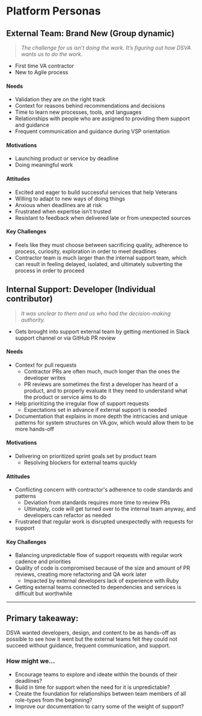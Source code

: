 # Platform Personas

## External Team: Brand New (Group dynamic)

>_The challenge for us isn’t doing the work. It’s figuring out how DSVA wants us to do the work._

- First time VA contractor
- New to Agile process

#### Needs
- Validation they are on the right track
- Context for reasons behind recommendations and decisions
- Time to learn new processes, tools, and languages
- Relationships with people who are assigned to providing them support and guidance 
- Frequent communication and guidance during VSP orientation

#### Motivations
- Launching product or service by deadline
- Doing meaningful work

#### Attitudes
- Excited and eager to build successful services that help Veterans
- Willing to adapt to new ways of doing things
- Anxious when deadlines are at risk
- Frustrated when expertise isn’t trusted
- Resistant to feedback when delivered late or from unexpected sources

#### Key Challenges
- Feels like they must choose between sacrificing quality, adherence to process, curiosity, exploration in order to meet deadlines
- Contractor team is much larger than the internal support team, which can result in feeling delayed, isolated, and ultimately subverting the process in order to proceed

## Internal Support: Developer (Individual contributor)

>_It was unclear to them and us who had the decision-making authority._

- Gets brought into support external team by getting mentioned in Slack support channel or via GitHub PR review 

#### Needs
- Context for pull requests 
  - Contractor PRs are often much, much longer than the ones the developer writes
  - PR reviews are sometimes the first a developer has heard of a product, and to properly evaluate it they need to understand what the product or service aims to do
- Help prioritizing the irregular flow of support requests
  - Expectations set in advance if external support is needed
- Documentation that explains in more depth the intricacies and unique patterns for system structures on VA.gov, which would allow them to be more hands-off

#### Motivations
- Delivering on prioritized sprint goals set by product team
  - Resolving blockers for external teams quickly

#### Attitudes
- Conflicting concern with contractor's adherence to code standards and patterns 
  - Deviation from standards requires more time to review PRs
  - Ultimately, code will get turned over to the internal team anyway, and developers can refactor as needed
- Frustrated that regular work is disrupted unexpectedly with requests for support

#### Key Challenges
- Balancing unpredictable flow of support requests with regular work cadence and priorities 
- Quality of code is compromised because of the size and amount of PR reviews, creating more refactoring and QA work later
  - Impacted by external developers lack of experience with Ruby
- Getting external teams connected to dependencies and services is difficult but worthwhile

---

## Primary takeaway:
DSVA wanted developers, design, and content to be as hands-off as possible to see how it went but the external teams felt they could not succeed without guidance, frequent communication, and support.

### How might we...
- Encourage teams to explore and ideate within the bounds of their deadlines?
- Build in time for support when the need for it is unpredictable?
- Create the foundation for relationships between team members of all role-types from the beginning?
- Improve our documentation to carry some of the weight of support?
